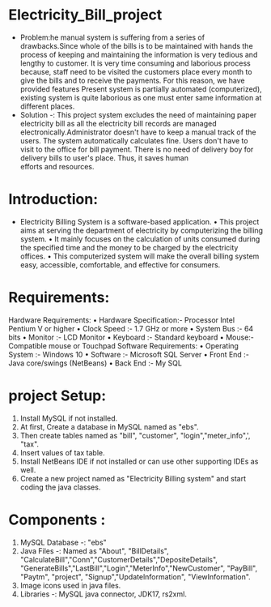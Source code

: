 # Electricity_Bill_project
* Problem:he manual system is suffering from a series of drawbacks.Since whole of the bills is to be maintained with hands the process of keeping and maintaining the information is very tedious and lengthy to customer. It is very time consuming and laborious process because, staff need to be visited the customers place every month to give the bills and to receive the payments. For this reason, we have provided features Present system is partially automated (computerized), existing system is quite laborious as one must enter same information at different places.
* Solution -: This project system excludes the need of maintaining paper electricity bill as all the electricity bill records are managed electronically.Administrator doesn't have to keep a manual track of the users. The system automatically calculates fine. Users don't have to visit to the office for bill payment. There is no need of delivery boy for delivery bills to user's place. Thus, it saves human efforts and resources.
# Introduction:
* Electricity Billing System is a software-based application.
• This project aims at serving the department of electricity by computerizing the billing system.
• It mainly focuses on the calculation of units consumed during the specified time and the money to be charged by the electricity offices.
• This computerized system will make the overall billing system easy, accessible, comfortable, and effective for consumers.
# Requirements:
Hardware Requirements:
• Hardware Specification:- Processor Intel Pentium V or
higher
• Clock Speed :- 1.7 GHz or more
• System Bus :- 64 bits
• Monitor :- LCD Monitor
• Keyboard :- Standard keyboard
• Mouse:- Compatible mouse or Touchpad
Software Requirements:
• Operating System :- Windows 10
• Software :- Microsoft SQL Server
• Front End :- Java core/swings (NetBeans)
• Back End :- My SQL
# project Setup:
1. Install MySQL if not installed.
2. At first, Create a database in MySQL named as "ebs".
3. Then create tables named as "bill", "customer", "login","meter_info",', "tax".
4. Insert values of tax table.
5. Install NetBeans IDE if not installed or can use other supporting IDEs as well.
6. Create a new project named as "Electricity Billing system" and start coding the java classes.

# Components :
1. MySQL Database -: "ebs"
2. Java Files -: Named as "About", "BillDetails", "CalculateBill","Conn","CustomerDetails","DepositeDetails",
"GenerateBills","LastBill","Login","MeterInfo","NewCustomer", "PayBill", "Paytm", "project", "Signup","Updatelnformation", "ViewInformation".
3. Image icons used in java files.
4. Libraries -: MySQL java connector, JDK17, rs2xml.
